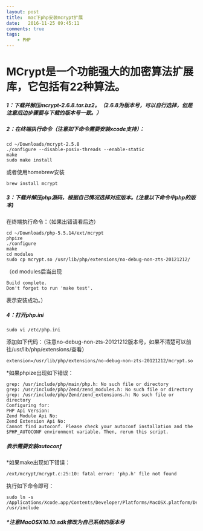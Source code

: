 ```yaml
---
layout: post
title:  mac下php安装mcrypt扩展
date:   2016-11-25 09:45:11
comments: true
tags: 
	- PHP
---
```


# MCrypt是一个功能强大的加密算法扩展库，它包括有22种算法。

##### 1：下载并解压mcrypt-2.6.8.tar.bz2。（2.6.8为版本号，可以自行选择，但是注意后边步骤要与下载的版本号一致。）

##### 2：在终端执行命令（注意如下命令需要安装xcode支持）：

```
cd ~/Downloads/mcrypt-2.5.8
./configure --disable-posix-threads --enable-static
make
sudo make install
```

或者使用homebrew安装

```
brew install mcrypt
```

<!--more-->

##### 3：下载并解压php源码，根据自己情况选择对应版本。(注意以下命令中php的版本)
在终端执行命令：（如果出错请看后边）

```
cd ~/Downloads/php-5.5.14/ext/mcrypt
phpize
./configure
make
cd modules
sudo cp mcrypt.so /usr/lib/php/extensions/no-debug-non-zts-20121212/
```
（cd modules后当出现
```
Build complete.
Don't forget to run 'make test'.
```
表示安装成功。）

##### 4：打开php.ini

```
sudo vi /etc/php.ini
```
添加如下代码：（注意no-debug-non-zts-20121212版本号，如果不清楚可以前往/usr/lib/php/extensions/查看）

```
extension=/usr/lib/php/extensions/no-debug-non-zts-20121212/mcrypt.so
```
\*如果phpize出现如下错误：

```
grep: /usr/include/php/main/php.h: No such file or directory
grep: /usr/include/php/Zend/zend_modules.h: No such file or directory
grep: /usr/include/php/Zend/zend_extensions.h: No such file or directory
Configuring for:
PHP Api Version:
Zend Module Api No:
Zend Extension Api No:
Cannot find autoconf. Please check your autoconf installation and the
$PHP_AUTOCONF environment variable. Then, rerun this script.
```

##### 表示需要安装autoconf

\*如果make出现如下错误：

```
/ext/mcrypt/mcrypt.c:25:10: fatal error: 'php.h' file not found
```
执行如下命令即可：

```
sudo ln -s /Applications/Xcode.app/Contents/Developer/Platforms/MacOSX.platform/Developer/SDKs/MacOSX10.10.sdk/usr/include /usr/include
```

##### \*注意MacOSX10.10.sdk修改为自己系统的版本号